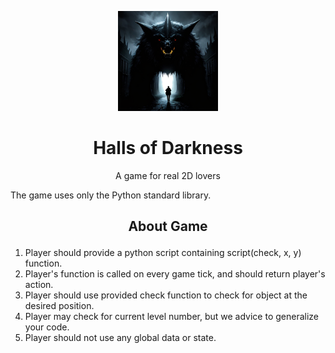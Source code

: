 
<p align="center">
  <img src="https://github.com/P1trusHka/Halls-of-Darkness/blob/master/Halls_of_Darkness_logo"  height="160" width="160" />
</p>
<h1 align="center"> Halls of Darkness  </h1></li>
<p align="center"> A game for real 2D lovers </p>

The game uses only the Python standard library. 

<h2> <p align="center"><b> About Game </b> </p> </h2>


1. Player should provide a python script containing script(check, x, y) function.
2. Player's function is called on every game tick, and should return player's action.
3. Player should use provided check function to check for object at the desired position.
4. Player may check for current level number, but we advice to generalize your code.
5. Player should not use any global data or state.

